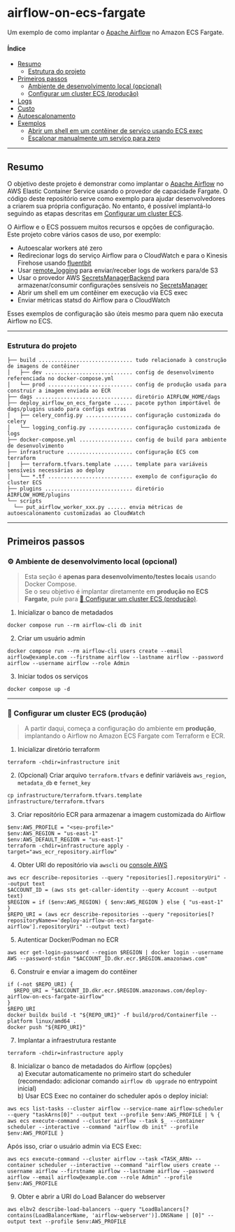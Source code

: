 # airflow-on-ecs-fargate
Um exemplo de como implantar o [Apache Airflow](https://github.com/apache/airflow) no Amazon ECS Fargate.

#### Índice
- [Resumo](#resumo)  
  - [Estrutura do projeto](#estrutura-do-projeto)  
- [Primeiros passos](#primeiros-passos)  
  - [Ambiente de desenvolvimento local (opcional)](#️-ambiente-de-desenvolvimento-local-opcional)  
  - [Configurar um cluster ECS (produção)](#-configurar-um-cluster-ecs-produção)  
- [Logs](#logs)  
- [Custo](#custo)  
- [Autoescalonamento](#autoescalonamento)  
- [Exemplos](#exemplos)  
  - [Abrir um shell em um contêiner de serviço usando ECS exec](#abrir-um-shell-em-um-contêiner-de-serviço-usando-ecs-exec)  
  - [Escalonar manualmente um serviço para zero](#escalonar-manualmente-um-serviço-para-zero)  

---

## Resumo

O objetivo deste projeto é demonstrar como implantar o [Apache Airflow](https://github.com/apache/airflow) no AWS Elastic Container Service usando o provedor de capacidade Fargate. O código deste repositório serve como exemplo para ajudar desenvolvedores a criarem sua própria configuração. No entanto, é possível implantá-lo seguindo as etapas descritas em [Configurar um cluster ECS](#-configurar-um-cluster-ecs-produção).

O Airflow e o ECS possuem muitos recursos e opções de configuração. Este projeto cobre vários casos de uso, por exemplo:  
- Autoescalar workers até zero  
- Redirecionar logs do serviço Airflow para o CloudWatch e para o Kinesis Firehose usando [fluentbit](https://fluentbit.io/)  
- Usar [remote_logging](https://airflow.apache.org/docs/apache-airflow/stable/logging-monitoring/logging-tasks.html#logging-for-tasks) para enviar/receber logs de workers para/de S3  
- Usar o provedor AWS [SecretsManagerBackend](https://airflow.apache.org/docs/apache-airflow-providers-amazon/stable/secrets-backends/aws-secrets-manager.html) para armazenar/consumir configurações sensíveis no [SecretsManager](https://aws.amazon.com/secrets-manager/)  
- Abrir um shell em um contêiner em execução via ECS exec  
- Enviar métricas statsd do Airflow para o CloudWatch  

Esses exemplos de configuração são úteis mesmo para quem não executa Airflow no ECS.

---

### Estrutura do projeto

```
├── build .............................. tudo relacionado à construção de imagens de contêiner
│   ├── dev ............................ config de desenvolvimento referenciada no docker-compose.yml
│   └── prod ........................... config de produção usada para construir a imagem enviada ao ECR
├── dags ............................... diretório AIRFLOW_HOME/dags
├── deploy_airflow_on_ecs_fargate ...... pacote python importável de dags/plugins usado para configs extras
│   ├── celery_config.py ............... configuração customizada do celery
│   └── logging_config.py .............. configuração customizada de logs
├── docker-compose.yml ................. config de build para ambiente de desenvolvimento
├── infrastructure ..................... configuração ECS com terraform
│   ├── terraform.tfvars.template ...... template para variáveis sensíveis necessárias ao deploy
│   └── *.tf ........................... exemplo de configuração do cluster ECS
├── plugins ............................ diretório AIRFLOW_HOME/plugins
└── scripts
  └── put_airflow_worker_xxx.py ...... envia métricas de autoescalonamento customizadas ao CloudWatch
```

---

## Primeiros passos

### ⚙️ Ambiente de desenvolvimento local (opcional)

> Esta seção é **apenas para desenvolvimento/testes locais** usando Docker Compose.  
> Se o seu objetivo é implantar diretamente em **produção no ECS Fargate**, pule para [🚀 Configurar um cluster ECS (produção)](#-configurar-um-cluster-ecs-produção).

1. Inicializar o banco de metadados  
```shell
docker compose run --rm airflow-cli db init
```

2. Criar um usuário admin  
```shell
docker compose run --rm airflow-cli users create --email airflow@example.com --firstname airflow --lastname airflow --password airflow --username airflow --role Admin
```

3. Iniciar todos os serviços  
```shell
docker compose up -d
```

---

### 🚀 Configurar um cluster ECS (produção)

> A partir daqui, começa a configuração do ambiente em **produção**, implantando o Airflow no Amazon ECS Fargate com Terraform e ECR.  

1. Inicializar diretório terraform  
```shell
terraform -chdir=infrastructure init
```

2. (Opcional) Criar arquivo `terraform.tfvars` e definir variáveis `aws_region`, `metadata_db` e `fernet_key`  
```shell
cp infrastructure/terraform.tfvars.template infrastructure/terraform.tfvars
```

3. Criar repositório ECR para armazenar a imagem customizada do Airflow  
```shell
$env:AWS_PROFILE = "<seu-profile>"
$env:AWS_REGION = "us-east-1"
$env:AWS_DEFAULT_REGION = "us-east-1"
terraform -chdir=infrastructure apply -target="aws_ecr_repository.airflow"
```

4. Obter URI do repositório via `awscli` ou [console AWS](https://console.aws.amazon.com/ecr/repositories)  
```shell
aws ecr describe-repositories --query "repositories[].repositoryUri" --output text
$ACCOUNT_ID = (aws sts get-caller-identity --query Account --output text)
$REGION = if ($env:AWS_REGION) { $env:AWS_REGION } else { "us-east-1" }
$REPO_URI = (aws ecr describe-repositories --query "repositories[?repositoryName=='deploy-airflow-on-ecs-fargate-airflow'].repositoryUri" --output text)
```

5. Autenticar Docker/Podman no ECR  
```shell
aws ecr get-login-password --region $REGION | docker login --username AWS --password-stdin "$ACCOUNT_ID.dkr.ecr.$REGION.amazonaws.com"
```

6. Construir e enviar a imagem do contêiner  
```shell
if (-not $REPO_URI) {
  $REPO_URI = "$ACCOUNT_ID.dkr.ecr.$REGION.amazonaws.com/deploy-airflow-on-ecs-fargate-airflow"
}
$REPO_URI
docker buildx build -t "${REPO_URI}" -f build/prod/Containerfile --platform linux/amd64 .
docker push "${REPO_URI}"
```

7. Implantar a infraestrutura restante  
```shell
terraform -chdir=infrastructure apply
```

8. Inicializar o banco de metadados do Airflow (opções)  
  a) Executar automaticamente no primeiro start do scheduler (recomendado: adicionar comando `airflow db upgrade` no entrypoint inicial)  
  b) Usar ECS Exec no container do scheduler após o deploy inicial:  
```shell
aws ecs list-tasks --cluster airflow --service-name airflow-scheduler --query "taskArns[0]" --output text --profile $env:AWS_PROFILE | % { aws ecs execute-command --cluster airflow --task $_ --container scheduler --interactive --command "airflow db init" --profile $env:AWS_PROFILE }
```
  Após isso, criar o usuário admin via ECS Exec:  
```shell
aws ecs execute-command --cluster airflow --task <TASK_ARN> --container scheduler --interactive --command "airflow users create --username airflow --firstname airflow --lastname airflow --password airflow --email airflow@example.com --role Admin" --profile $env:AWS_PROFILE
```

9. Obter e abrir a URI do Load Balancer do webserver  
```shell
aws elbv2 describe-load-balancers --query "LoadBalancers[?contains(LoadBalancerName, 'airflow-webserver')].DNSName | [0]" --output text --profile $env:AWS_PROFILE
```
